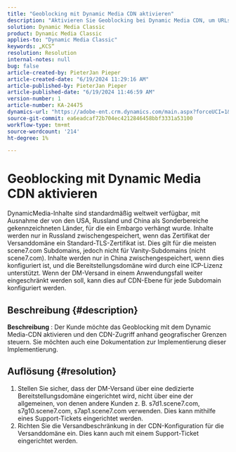 ```yaml
---
title: "Geoblocking mit Dynamic Media CDN aktivieren"
description: "Aktivieren Sie Geoblocking bei Dynamic Media CDN, um URLs nur in bestimmten Ländern verfügbar zu machen"
solution: Dynamic Media Classic
product: Dynamic Media Classic
applies-to: "Dynamic Media Classic"
keywords: „KCS“
resolution: Resolution
internal-notes: null
bug: false
article-created-by: PieterJan Pieper
article-created-date: "6/19/2024 11:29:16 AM"
article-published-by: PieterJan Pieper
article-published-date: "6/19/2024 11:46:59 AM"
version-number: 1
article-number: KA-24475
dynamics-url: "https://adobe-ent.crm.dynamics.com/main.aspx?forceUCI=1&pagetype=entityrecord&etn=knowledgearticle&id=1695c325-2f2e-ef11-840a-000d3a5b439f"
source-git-commit: ea6eadcaf72b704ec4212846458bbf3331a53100
workflow-type: tm+mt
source-wordcount: '214'
ht-degree: 1%

---
```


# Geoblocking mit Dynamic Media CDN aktivieren


DynamicMedia-Inhalte sind standardmäßig weltweit verfügbar, mit Ausnahme der von den USA, Russland und China als Sonderbereiche gekennzeichneten Länder, für die ein Embargo verhängt wurde. Inhalte werden nur in Russland zwischengespeichert, wenn das Zertifikat der Versanddomäne ein Standard-TLS-Zertifikat ist. Dies gilt für die meisten scene7.com Subdomains, jedoch nicht für Vanity-Subdomains (nicht scene7.com). Inhalte werden nur in China zwischengespeichert, wenn dies konfiguriert ist, und die Bereitstellungsdomäne wird durch eine ICP-Lizenz unterstützt.
Wenn der DM-Versand in einem Anwendungsfall weiter eingeschränkt werden soll, kann dies auf CDN-Ebene für jede Subdomain konfiguriert werden.

## Beschreibung {#description}

<b>Beschreibung</b> : Der Kunde möchte das Geoblocking mit dem Dynamic Media-CDN aktivieren und den CDN-Zugriff anhand geografischer Grenzen steuern. Sie möchten auch eine Dokumentation zur Implementierung dieser Implementierung.

## Auflösung {#resolution}


1) Stellen Sie sicher, dass der DM-Versand über eine dedizierte Bereitstellungsdomäne eingerichtet wird, nicht über eine der allgemeinen, von denen andere Kunden z. B. s7d1.scene7.com, s7g10.scene7.com, s7ap1.scene7.com verwenden. Dies kann mithilfe eines Support-Tickets eingerichtet werden.
2) Richten Sie die Versandbeschränkung in der CDN-Konfiguration für die Versanddomäne ein. Dies kann auch mit einem Support-Ticket eingerichtet werden.


